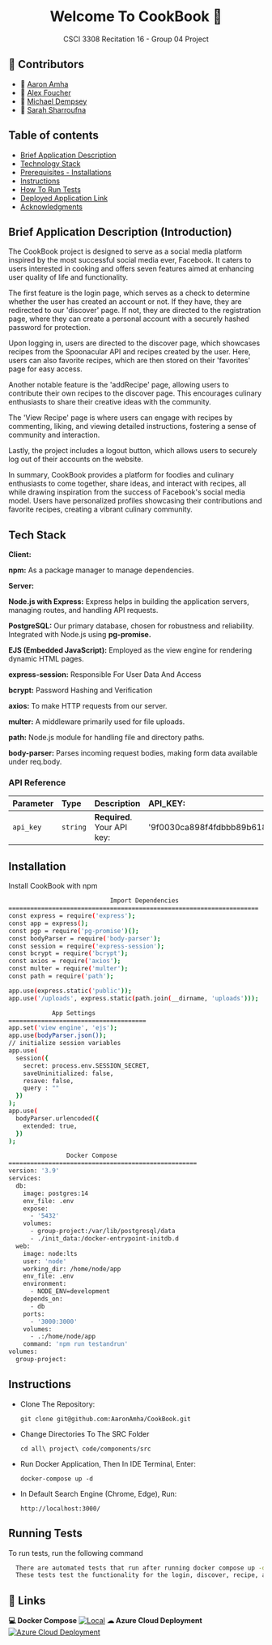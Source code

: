 <h1 align = 'center'> Welcome To CookBook 👋 </h1>

<p align='center'> 
  CSCI 3308 Recitation 16 - Group 04 Project 
</p>



🤝 Contributors
-------------

- 👤 [Aaron Amha](https://github.com/AaronAmha)
- 👤 [Alex Foucher](https://github.com/AlexFoucher)
- 👤 [Michael Dempsey](https://github.com/mide5396)
- 👤 [Sarah Sharroufna](https://github.com/SarahSharroufna)

Table of contents
-----------------

* [Brief Application Description ](#BriefApplicationDescription)
* [Technology Stack](#Tech)
* [Prerequisites - Installations](#Installation)
* [Instructions](#contributing)
* [How To Run Tests](#Running)
* [Deployed Application Link](#authors-and-history)
* [Acknowledgments](#acknowledgments)

Brief Application Description (Introduction)
------------
The CookBook project is designed to serve as a social media platform inspired by the most successful social media ever, Facebook. It caters to users interested in cooking and offers seven features aimed at enhancing user quality of life and functionality.

The first feature is the login page, which serves as a check to determine whether the user has created an account or not. If they have, they are redirected to our 'discover' page. If not, they are directed to the registration page, where they can create a personal account with a securely hashed password for protection.

Upon logging in, users are directed to the discover page, which showcases recipes from the Spoonacular API and recipes created by the user. Here, users can also favorite recipes, which are then stored on their 'favorites' page for easy access.

Another notable feature is the 'addRecipe' page, allowing users to contribute their own recipes to the discover page. This encourages culinary enthusiasts to share their creative ideas with the community.

The 'View Recipe' page is where users can engage with recipes by commenting, liking, and viewing detailed instructions, fostering a sense of community and interaction.

Lastly, the project includes a logout button, which allows users to securely log out of their accounts on the website.

In summary, CookBook provides a platform for foodies and culinary enthusiasts to come together, share ideas, and interact with recipes, all while drawing inspiration from the success of Facebook's social media model. Users have personalized profiles showcasing their contributions and favorite recipes, creating a vibrant culinary community.


## Tech Stack

**Client:**

**npm:** As a package manager to manage dependencies.

**Server:** 

**Node.js with Express:** Express helps in building the application servers, managing routes, and handling API requests.

**PostgreSQL:** Our primary database, chosen for robustness and reliability. Integrated with Node.js using **pg-promise.**

**EJS (Embedded JavaScript):** Employed as the view engine for rendering dynamic HTML pages.

**express-session:** Responsible For User Data And Access

**bcrypt:** Password Hashing and Verification

**axios:**  To make HTTP requests from our server.

**multer:** A middleware primarily used for file uploads.

**path:** Node.js module for handling file and directory paths.

**body-parser:** Parses incoming request bodies, making form data available under req.body.







### API Reference

| Parameter | Type     | Description                |  API_KEY:                          |
| :-------- | :------- | :------------------------- | :------------------------- |
| `api_key` | `string` | **Required**. Your API key: | '9f0030ca898f4fdbbb89b618bb69f224'|




## Installation

Install CookBook with npm

```bash
                            Import Dependencies
=====================================================================
const express = require('express'); 
const app = express();
const pgp = require('pg-promise')();
const bodyParser = require('body-parser');
const session = require('express-session'); 
const bcrypt = require('bcrypt');
const axios = require('axios'); 
const multer = require('multer');
const path = require('path');

app.use(express.static('public'));
app.use('/uploads', express.static(path.join(__dirname, 'uploads')));
```
```bash
            App Settings
======================================
app.set('view engine', 'ejs'); 
app.use(bodyParser.json());
// initialize session variables
app.use(
  session({
    secret: process.env.SESSION_SECRET,
    saveUninitialized: false,
    resave: false,
    query : ""
  })
);
app.use(
  bodyParser.urlencoded({
    extended: true,
  })
);
```

```bash
                Docker Compose
====================================================
version: '3.9'
services:
  db:
    image: postgres:14
    env_file: .env
    expose:
      - '5432'
    volumes:
      - group-project:/var/lib/postgresql/data
      - ./init_data:/docker-entrypoint-initdb.d
  web:
    image: node:lts
    user: 'node'
    working_dir: /home/node/app
    env_file: .env
    environment:
      - NODE_ENV=development
    depends_on:
      - db
    ports:
      - '3000:3000'
    volumes:
      - .:/home/node/app
    command: 'npm run testandrun'
volumes:
  group-project:
```

## Instructions

*   Clone The Repository: 

        git clone git@github.com:AaronAmha/CookBook.git

*   Change Directories To The SRC Folder

        cd all\ project\ code/components/src 

*   Run Docker Application, Then In IDE Terminal, Enter:

        docker-compose up -d

*   In Default Search Engine (Chrome, Edge), Run:

        http://localhost:3000/
## Running Tests

To run tests, run the following command

```bash
  There are automated tests that run after running docker compose up -d from above. 
  These tests test the functionality for the login, discover, recipe, and profile pages

```


## 🔗 Links

**💻 Docker Compose**
[![Local](https://img.shields.io/badge/Docker-2CA5E0?style=for-the-badge&logo=docker&logoColor=white)](http://localhost:3000/)
**☁ Azure Cloud Deployment**
[![Azure Cloud Deployment ](https://img.shields.io/badge/microsoft%20azure-0089D6?style=for-the-badge&logo=microsoft-azure&logoColor=white)](http://recitation-16-team-4.eastus.cloudapp.azure.com:3000/)
